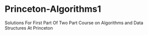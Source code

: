 # Princeton-Algorithms1
Solutions For First Part Of Two Part Course on Algorithms and Data Structures At Princeton
